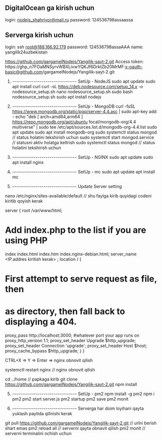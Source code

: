 ## DigitalOcean ga kirish uchun
login: nodejs_shahriyor@mail.ru
password: 124536798assaassa



## Serverga kirish uchun

login: ssh root@188.166.92.179
password: 124536798assaAAA
name: yangilik24uzbekistan



https://github.com/gargamelNodejs/Yangilik-sayt-2.git
Access token: https://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:x-oauth-basic@github.com/gargamelNodejs/Yangilik-sayt-2.git


1. ---------------------------------   SetUp - NodeJS
sudo apt update
sudo apt install curl
curl -sL https://deb.nodesource.com/setup_14.x -o nodesource_setup.sh
nano nodesource_setup.sh
sudo bash nodesource_setup.sh
sudo apt install nodejs


2. ---------------------------------   SetUp - MongoDB
curl -fsSL https://www.mongodb.org/static/pgp/server-4.4.asc | sudo apt-key add -
echo "deb [ arch=amd64,arm64 ] https://repo.mongodb.org/apt/ubuntu focal/mongodb-org/4.4 multiverse" | sudo tee /etc/apt/sources.list.d/mongodb-org-4.4.list
sudo apt update
sudo apt install mongodb-org
sudo systemctl status mongod                // status holatini tekshirish uchun
sudo systemctl start mongod.service         // statusni aktiv holatga keltrish
sudo systemctl status mongod 		    // status holatini tekshirish uchun


3. ---------------------------------   SetUp - NGINX
sudo apt update
sudo apt install nginx


4. ---------------------------------   SetUp - mc
sudo apt update
apt install mc


5. ---------------------------------   Update Server setting


nano /etc/nginx/sites-available/default          // shu faylga kirib quyidagi codeni kiritib qoyish kerak


server {
 root /var/www/html;
 # Add index.php to the list if you are using PHP
 index index.html index.htm index.nginx-debian.html;
 server_name <IP.addres kiritish kerak> ;
 location / {
  # First attempt to serve request as file, then
  # as directory, then fall back to displaying a 404.
  proxy_pass http://localhost:3000; #whatever port your app runs on
        proxy_http_version 1.1;
        proxy_set_header Upgrade $http_upgrade;
        proxy_set_header Connection 'upgrade';
        proxy_set_header Host $host;
        proxy_cache_bypass $http_upgrade;
 }
}

CTRL+X     =>    Y      => Enter    => nginx obnovit qilish

systemctl restart nginx      // nginx obnovit qilish

cd ../home          // papkaga kirib
git clone https://github.com/gargamelNodejs/Yangilik-sayt-2.git
npm install



5. ---------------------------------   SetUp - pm2
npm install -g pm2 
npm i pm2
pm2 start server.js
pm2 startup
pm2 save
pm2 monit



5. ---------------------------------   Serverga har doim loyihani qayta yuklash paytida qilinishi kerak

git pull https://github.com/gargamelNodejs/Yangilik-sayt-2.git  // urlni berish shart emas
pm2 reload all      // serverni qayta obnavit qilish
pm2 monit           // serverni terminalini ochish uchun








